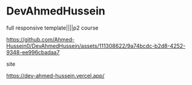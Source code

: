 # DevAhmedHussein
 full responsive template||||p2 course 

 


https://github.com/Ahmed-Hussein0/DevAhmedHussein/assets/111308622/9a74bcdc-b2d8-4252-9348-ee996cbadaa7

site

https://dev-ahmed-hussein.vercel.app/
